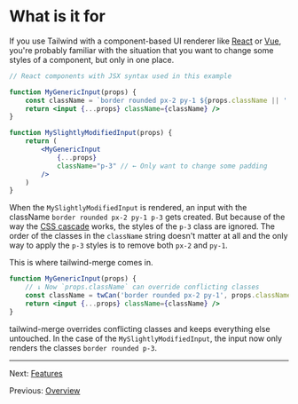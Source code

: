 # What is it for

If you use Tailwind with a component-based UI renderer like [React](https://reactjs.org) or [Vue](https://vuejs.org), you're probably familiar with the situation that you want to change some styles of a component, but only in one place.

```jsx
// React components with JSX syntax used in this example

function MyGenericInput(props) {
    const className = `border rounded px-2 py-1 ${props.className || ''}`
    return <input {...props} className={className} />
}

function MySlightlyModifiedInput(props) {
    return (
        <MyGenericInput
            {...props}
            className="p-3" // ← Only want to change some padding
        />
    )
}
```

When the `MySlightlyModifiedInput` is rendered, an input with the className `border rounded px-2 py-1 p-3` gets created. But because of the way the [CSS cascade](https://developer.mozilla.org/en-US/docs/Web/CSS/Cascade) works, the styles of the `p-3` class are ignored. The order of the classes in the `className` string doesn't matter at all and the only way to apply the `p-3` styles is to remove both `px-2` and `py-1`.

This is where tailwind-merge comes in.

```jsx
function MyGenericInput(props) {
    // ↓ Now `props.className` can override conflicting classes
    const className = twCan('border rounded px-2 py-1', props.className)
    return <input {...props} className={className} />
}
```

tailwind-merge overrides conflicting classes and keeps everything else untouched. In the case of the `MySlightlyModifiedInput`, the input now only renders the classes `border rounded p-3`.

---

Next: [Features](./features.md)

Previous: [Overview](../README.md)
